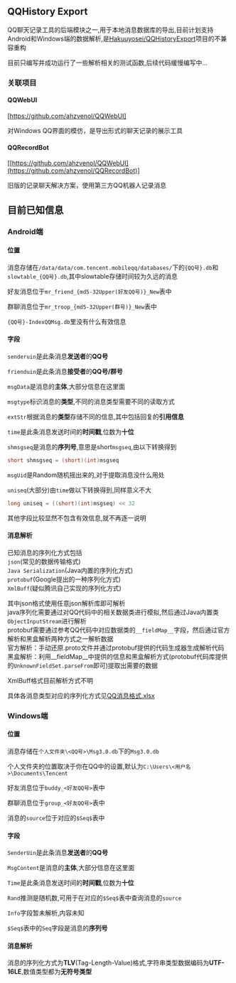 ## QQHistory Export
QQ聊天记录工具的后端模块之一,用于本地消息数据库的导出,目前计划支持Android和Windows端的数据解析,是[Hakuuyosei/QQHistoryExport](https://github.com/Hakuuyosei/QQHistoryExport)项目的不兼容重构

目前只编写并成功运行了一些解析相关的测试函数,后续代码缓慢编写中...

### 关联项目
#### QQWebUI 
[https://github.com/ahzvenol/QQWebUI]

对Windows QQ界面的模仿，是导出形式的聊天记录的展示工具
#### QQRecordBot
[[https://github.com/ahzvenol/QQWebUI](https://github.com/ahzvenol/QQRecordBot)]

旧版的记录聊天解决方案，使用第三方QQ机器人记录消息

## 目前已知信息
### Android端
#### 位置
消息存储在`/data/data/com.tencent.mobileqq/databases/`下的`{QQ号}.db`和`slowtable_{QQ号}.db`,其中slowtable存储时间较为久远的消息

好友消息位于`mr_friend_{md5-32Upper(好友QQ号)}_New`表中

群聊消息位于`mr_troop_{md5-32Upper(群号)}_New`表中

`{QQ号}-IndexQQMsg.db`里没有什么有效信息

#### 字段

`senderuin`是此条消息**发送者**的**QQ号**

`frienduin`是此条消息**接受者**的**QQ号/群号**

`msgData`是消息的**主体**,大部分信息在这里面

`msgtype`标识消息的**类型**,不同的消息类型需要不同的读取方式

`extStr`根据消息的**类型**存储不同的信息,其中包括回复的**引用信息**

`time`是此条消息发送时间的**时间戳**,位数为**十位**

`shmsgseq`是消息的**序列号**,意思是short`msgseq`,由以下转换得到
```java 
short shmsgseq = (short)(int)msgseq
```

`msgUid`是Random随机摇出来的,对于提取消息没什么用处

`uniseq`(大部分)由`time`做以下转换得到,同样意义不大
```java 
long uniseq = ((short)(int)msgseq) << 32
```
其他字段比较显然不包含有效信息,就不再逐一说明

#### 消息解析

已知消息的序列化方式包括<br/>
`json`(常见的数据传输格式)<br/>
`Java Serialization`(Java内置的序列化方式)<br/>
`protobuf`(Google提出的一种序列化方式)<br/>
`XmlBuff`(疑似腾讯自己实现的序列化方式)<br/>

其中json格式使用任意json解析库即可解析<br/>
java序列化需要通过对QQ代码中的相关数据类进行模拟,然后通过Java内置类`ObjectInputStream`进行解析<br/>
protobuf需要通过参考QQ代码中对应数据类的`__fieldMap__`字段，然后通过官方解析和黑盒解析两种方式之一解析数据<br/>
官方解析：手动还原.proto文件并通过protobuf提供的代码生成器生成解析代码<br/>
黑盒解析：利用__fieldMap__中提供的信息和黑盒解析方式(protobuf代码库提供的`UnknownFieldSet.parseFrom`即可)提取出需要的数据<br/>

XmlBuff格式目前解析方式不明

具体各消息类型对应的序列化方式见[QQ消息格式.xlsx
](https://github.com/Hakuuyosei/QQHistoryExport/blob/master/docs/QQ%E6%B6%88%E6%81%AF%E6%A0%BC%E5%BC%8F.xlsx)

### Windows端
#### 位置
消息存储在`个人文件夹\<QQ号>\Msg3.0.db`下的`Msg3.0.db`

个人文件夹的位置取决于你在QQ中的设置,默认为`C:\Users\<用户名>\Documents\Tencent`

好友消息位于`buddy_<好友QQ号>`表中

群聊消息位于`group_<好友QQ号>`表中

消息的`source`位于对应的`$Seq$`表中

#### 字段

`SenderUin`是此条消息**发送者**的**QQ号**

`MsgContent`是消息的**主体**,大部分信息在这里面

`Time`是此条消息发送时间的**时间戳**,位数为**十位**

`Rand`推测是随机数,可用于在对应的`$Seq$`表中查询消息的`source`

`Info`字段暂未解析,内容未知

`$Seq$`表中的`Seq`字段是消息的**序列号**

#### 消息解析

消息的序列化方式为**TLV**(Tag-Length-Value)格式,字符串类型数据编码为**UTF-16LE**,数值类型都为**无符号类型**
